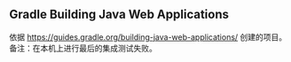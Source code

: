 ## Gradle Building Java Web Applications
依据
https://guides.gradle.org/building-java-web-applications/
创建的项目。
备注：在本机上进行最后的集成测试失败。
